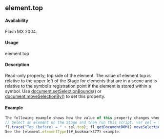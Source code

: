 ## element.top

#### Availability

Flash MX 2004.

#### Usage

element.top

#### Description

Read-only property; top side of the element. The value of element.top is relative to the upper left of the Stage for elements that are in a scene and is relative to the symbol’s registration point if the element is stored within a symbol. Use [document.setSelectionBounds()](#_bookmark304) or [document.moveSelectionBy()](#_bookmark242) to set this property.

#### Example

```javascript
The following example shows how the value of this property changes when an element is moved:
// Select an element on the Stage and then run this script. var sel = fl.getDocumentDOM().selection\[0\];
fl.trace("Top (before) = " + sel.top); fl.getDocumentDOM().moveSelectionBy({x:0, y:100}); fl.trace("Top (after) = " + sel.top);
See the [element.elementType](#_bookmark377) example.

```